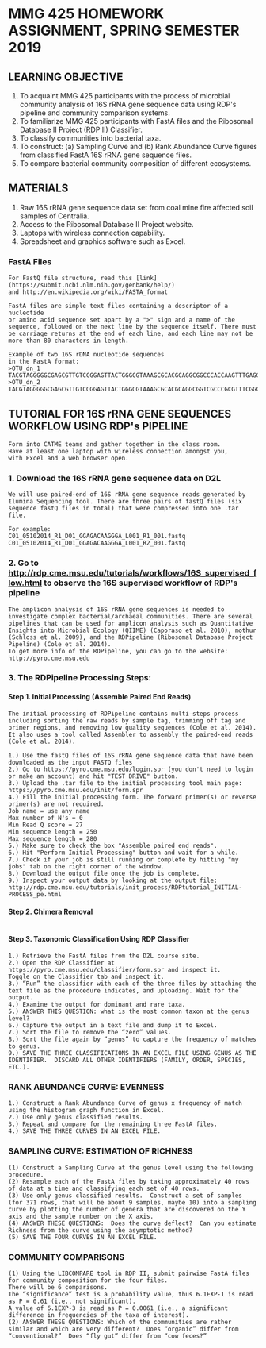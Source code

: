 # MMG 425 HOMEWORK ASSIGNMENT, SPRING SEMESTER 2019

## LEARNING OBJECTIVE

1. To acquaint MMG 425 participants with the process of microbial community analysis of 16S rRNA gene sequence data using RDP's pipeline and community comparison systems.
2. To familiarize MMG 425 participants with FastA files and the Ribosomal Database II Project (RDP II) Classifier.
3. To classify communities into bacterial taxa. 
4. To construct: (a) Sampling Curve and (b) Rank Abundance Curve figures from classified FastA 16S rRNA gene sequence files.
5. To compare bacterial community composition of different ecosystems.

## MATERIALS

1. Raw 16S rRNA gene sequence data set from coal mine fire affected soil samples of Centralia.
2. Access to the Ribosomal Database II Project website. 
3. Laptops with wireless connection capability.
4. Spreadsheet and graphics software such as Excel.

### FastA Files
```
For FastQ file structure, read this [link](https://submit.ncbi.nlm.nih.gov/genbank/help/)
and http://en.wikipedia.org/wiki/FASTA_format

FastA files are simple text files containing a descriptor of a nucleotide 
or amino acid sequence set apart by a ">" sign and a name of the sequence, followed on the next line by the sequence itself. There must be carriage returns at the end of each line, and each line may not be more than 80 characters in length.

Example of two 16S rDNA nucleotide sequences
in the FastA format:
>OTU_dn_1
TACGTAGGGGGCGAGCGTTGTCCGGAGTTACTGGGCGTAAAGCGCACGCAGGCGGCCCACCAAGTTTGAGGTGACAGTCTCCGGCTTAACTGGGGAAGGACCTTGAAGACTGGGGGGCTTGAGGACTTGAGAGGGACACGGAATTCCGGGTGTAGTGGTGAAATGCGTAGATATCCGGAGGAACACCAAAGGCGAAGGCAGTGTCCTGGCAAGCTCCTGACGCTCAGGTGCGAAAGCCAGGGGAGCGAACGGG
>OTU_dn_2
TACGTAGGGGGCGAGCGTTGTCCGGAGTTACTGGGCGTAAAGCGCACGCAGGCGGTCGCCCGCGTTTCGGCTGACAGTGGAGGGCTTCACTCTCCAAGGCGTCGAAAAACGGGGTGACTGGAGGGCCTCAGAGGGACCTGGAACTCCGGGTGGAGCGGTGAAATGCGTAGAGATCCGGAAGAACACCACAGGCGAAGGCAGGGTCCTGGGAGGTACCTGACGCTCAGGTGCGAAAGCAAGGGGAGCGAACGGG
```
## TUTORIAL FOR 16S rRNA GENE SEQUENCES WORKFLOW USING RDP's PIPELINE
```
Form into CATME teams and gather together in the class room.  
Have at least one laptop with wireless connection amongst you,
with Excel and a web browser open.
```
### 1. Download the 16S rRNA gene sequence data on D2L
```
We will use paired-end of 16S rRNA gene sequence reads generated by Ilumina Sequencing tool. There are three pairs of fastQ files (six sequence fastQ files in total) that were compressed into one .tar file. 

For example: 
C01_05102014_R1_D01_GGAGACAAGGGA_L001_R1_001.fastq 
C01_05102014_R1_D01_GGAGACAAGGGA_L001_R2_001.fastq
```
### 2. Go to http://rdp.cme.msu.edu/tutorials/workflows/16S_supervised_flow.html to observe the 16S supervised workflow of RDP's pipeline 
```
The amplicon analysis of 16S rRNA gene sequences is needed to investigate complex bacterial/archaeal communities. There are several pipelines that can be used for amplicon analysis such as Quantitative Insights into Microbial Ecology (QIIME) (Caporaso et al. 2010), mothur (Schloss et al. 2009), and the RDPipeline (Ribosomal Database Project Pipeline) (Cole et al. 2014).
To get more info of the RDPipeline, you can go to the website:
http://pyro.cme.msu.edu
```
### 3. The RDPipeline Processing Steps:

#### Step 1. Initial Processing (Assemble Paired End Reads)
```
The initial processing of RDPipeline contains multi-steps process including sorting the raw reads by sample tag, trimming off tag and primer regions, and removing low quality sequences (Cole et al. 2014). It also uses a tool called Assembler to assembly the paired-end reads (Cole et al. 2014).

1.) Use the fastQ files of 16S rRNA gene sequence data that have been downloaded as the input FASTQ files
2.) Go to https://pyro.cme.msu.edu/login.spr (you don't need to login or make an account) and hit "TEST DRIVE" button.
3.) Upload the .tar file to the initial processing tool main page: https://pyro.cme.msu.edu/init/form.spr
4.) Fill the initial processing form. The forward primer(s) or reverse primer(s) are not required. 
Job name = use any name
Max number of N's = 0
Min Read Q score = 27
Min sequence length = 250
Max sequence length = 280
5.) Make sure to check the box "Assemble paired end reads". 
6.) Hit "Perform Initial Processing" button and wait for a while.
7.) Check if your job is still running or complete by hitting "my jobs" tab on the right corner of the window.
8.) Download the output file once the job is complete.
9.) Inspect your output data by looking at the output file: http://rdp.cme.msu.edu/tutorials/init_process/RDPtutorial_INITIAL-PROCESS_pe.html
```
#### Step 2. Chimera Removal
```
```
#### Step 3. Taxonomic Classification Using RDP Classifier
```
1.) Retrieve the FastA files from the D2L course site. 
2.) Open the RDP Classifier at https://pyro.cme.msu.edu/classifier/form.spr and inspect it.
Toggle on the Classifier tab and inspect it. 
3.) “Run” the classifier with each of the three files by attaching the text file as the procedure indicates, and uploading. Wait for the output.  
4.) Examine the output for dominant and rare taxa. 
5.) ANSWER THIS QUESTION: what is the most common taxon at the genus level?  
6.) Capture the output in a text file and dump it to Excel.  
7.) Sort the file to remove the “zero” values.  
8.) Sort the file again by “genus” to capture the frequency of matches to genus. 
9.) SAVE THE THREE CLASSIFICATIONS IN AN EXCEL FILE USING GENUS AS THE IDENTIFIER.  DISCARD ALL OTHER IDENTIFIERS (FAMILY, ORDER, SPECIES, ETC.).
```
### RANK ABUNDANCE CURVE: EVENNESS
```  
1.) Construct a Rank Abundance Curve of genus x frequency of match using the histogram graph function in Excel. 
2.) Use only genus classified results.  
3.) Repeat and compare for the remaining three FastA files. 
4.) SAVE THE THREE CURVES IN AN EXCEL FILE.
```
### SAMPLING CURVE: ESTIMATION OF RICHNESS
```
(1) Construct a Sampling Curve at the genus level using the following procedure. 
(2) Resample each of the FastA files by taking approximately 40 rows of data at a time and classifying each set of 40 rows. 
(3) Use only genus classified results.  Construct a set of samples (for 371 rows, that will be about 9 samples, maybe 10) into a sampling curve by plotting the number of genera that are discovered on the Y axis and the sample number on the X axis.  
(4) ANSWER THESE QUESTIONS:  Does the curve deflect?  Can you estimate Richness from the curve using the asymptotic method? 
(5) SAVE THE FOUR CURVES IN AN EXCEL FILE.
```
### COMMUNITY COMPARISONS
```
(1) Using the LIBCOMPARE tool in RDP II, submit pairwise FastA files for community composition for the four files.  
There will be 6 comparisons.  
The “significance” test is a probability value, thus 6.1EXP-1 is read as P = 0.61 (i.e., not significant).  
A value of 6.1EXP-3 is read as P = 0.0061 (i.e., a significant difference in frequencies of the taxa of interest). 
(2) ANSWER THESE QUESTIONS: Which of the communities are rather similar and which are very different?  Does “organic” differ from “conventional?”  Does “fly gut” differ from “cow feces?”
```









